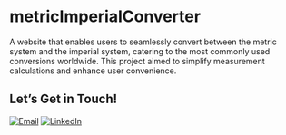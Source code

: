 # metricImperialConverter
A website that enables users to seamlessly convert between the metric system and the imperial system, catering to the most commonly used conversions worldwide. This project aimed to simplify measurement calculations and enhance user convenience.

## Let’s Get in Touch!
[![Email](https://img.shields.io/badge/Email-D14836?style=for-the-badge&logo=gmail&logoColor=white)](mailto:videna.psalmeleazar@gmail.com)
[![LinkedIn](https://img.shields.io/badge/LinkedIn-0A66C2?style=for-the-badge&logo=linkedin&logoColor=white)](https://www.linkedin.com/in/pevidena/)
